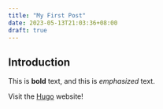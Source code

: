 ```yaml
---
title: "My First Post"
date: 2023-05-13T21:03:36+08:00
draft: true
---
```

## Introduction

This is **bold** text, and this is *emphasized* text.

Visit the [Hugo](https://gohugo.io) website!
